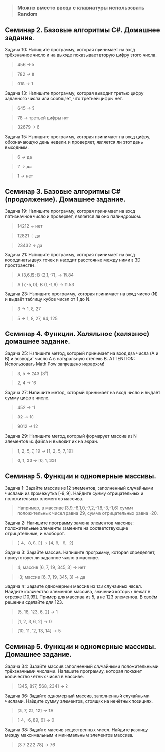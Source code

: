 > ### Можно вместо ввода с клавиатуры использовать Random

## Семинар 2. Базовые алгоритмы C#. Домашнее задание.

Задача 10: Напишите программу, которая принимает на вход трёхзначное число и на выходе показывает вторую цифру этого числа.

> 456 -> 5

> 782 -> 8

> 918 -> 1

Задача 13: Напишите программу, которая выводит третью цифру заданного числа или сообщает, что третьей цифры нет.

> 645 -> 5

> 78 -> третьей цифры нет

> 32679 -> 6

Задача 15: Напишите программу, которая принимает на вход цифру, обозначающую день недели, и проверяет, является ли этот день выходным.

> 6 -> да

> 7 -> да

> 1 -> нет

## Семинар 3. Базовые алгоритмы C# (продолжение). Домашнее задание.

Задача 19: Напишите программу, которая принимает на вход пятизначное число и проверяет, является ли оно палиндромом.

> 14212 -> нет

> 12821 -> да

> 23432 -> да

Задача 21: Напишите программу, которая принимает на вход координаты двух точек и находит расстояние между ними в 3D пространстве.

> A (3,6,8); B (2,1,-7), -> 15.84

> A (7,-5, 0); B (1,-1,9) -> 11.53

Задача 23: Напишите программу, которая принимает на вход число (N) и выдаёт таблицу кубов чисел от 1 до N.

> 3 -> 1, 8, 27

> 5 -> 1, 8, 27, 64, 125

## Семинар 4. Функции. Халяльное (халявное) домашнее задание.

Задача 25: Напишите метод, который принимает на вход два числа (A и B) и возводит число A в натуральную степень B.
ATTENTION: Использовать Math.Pow запрещено иерархом!

> 3, 5 -> 243 (3⁵)

> 2, 4 -> 16

Задача 27: Напишите метод, который принимает на вход число и выдаёт сумму цифр в числе.

> 452 -> 11

> 82 -> 10

> 9012 -> 12

Задача 29: Напишите метод, который формирует массив из N элементов из файла и выводит их на экран.

> 1, 2, 5, 7, 19 -> [1, 2, 5, 7, 19]

> 6, 1, 33 -> [6, 1, 33]

## Cеминар 5. Функции и одномерные массивы.

Задача 1: Задайте массив из 12 элементов, заполненный случайными числами из промежутка [-9, 9]. Найдите сумму отрицательных и положительных элементов массива.

> Например, в массиве [3,9,-8,1,0,-7,2,-1,8,-3,-1,6] сумма положительных чисел равна 29, сумма отрицательных равна -20.

Задача 2: Напишите программу замена элементов массива: положительные элементы замените на соответствующие отрицательные, и наоборот.

> [-4, -8, 8, 2] -> [4, 8, -8, -2] 

Задача 3: Задайте массив. Напишите программу, которая определяет, присутствует ли заданное число в массиве.

> 4; массив [6, 7, 19, 345, 3] -> нет

> -3; массив [6, 7, 19, 345, 3] -> да

Задача 4: Задайте одномерный массив из 123 случайных чисел. Найдите количество элементов массива, значения которых лежат в отрезке [10,99]. Пример для массива из 5, а не 123 элементов. В своём решении сделайте для 123.

> [5, 18, 123, 6, 2] -> 1

> [1, 2, 3, 6, 2] -> 0

> [10, 11, 12, 13, 14] -> 5

## Семинар 5. Функции и одномерные массивы. Домашнее задание.

Задача 34: Задайте массив заполненный случайными положительными трёхзначными числами. Напишите программу, которая покажет количество чётных чисел в массиве.

> [345, 897, 568, 234] -> 2

Задача 36: Задайте одномерный массив, заполненный случайными числами. Найдите сумму элементов, стоящих на нечётных позициях.

> [3, 7, 23, 12] -> 19

> [-4, -6, 89, 6] -> 0

Задача 38: Задайте массив вещественных чисел. Найдите разницу между максимальным и минимальным элементов массива.

> [3 7 22 2 78] -> 76
